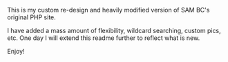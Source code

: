 This is my custom re-design and heavily modified version of SAM BC's original PHP site.

I have added a mass amount of flexibility, wildcard searching, custom pics, etc.
One day I will extend this readme further to reflect what is new.

Enjoy!